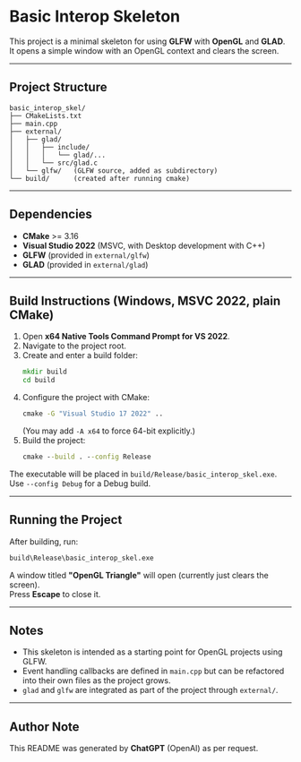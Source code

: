 # Basic Interop Skeleton

This project is a minimal skeleton for using **GLFW** with **OpenGL** and **GLAD**.  
It opens a simple window with an OpenGL context and clears the screen.

---

## Project Structure

```
basic_interop_skel/
├── CMakeLists.txt
├── main.cpp
├── external/
│   ├── glad/
│   │   ├── include/
│   │   │   └── glad/...
│   │   └── src/glad.c
│   └── glfw/   (GLFW source, added as subdirectory)
└── build/      (created after running cmake)
```

---

## Dependencies

- **CMake** >= 3.16  
- **Visual Studio 2022** (MSVC, with Desktop development with C++)  
- **GLFW** (provided in `external/glfw`)  
- **GLAD** (provided in `external/glad`)  

---

## Build Instructions (Windows, MSVC 2022, plain CMake)

1. Open **x64 Native Tools Command Prompt for VS 2022**.  
2. Navigate to the project root.  
3. Create and enter a build folder:
   ```bat
   mkdir build
   cd build
   ```
4. Configure the project with CMake:
   ```bat
   cmake -G "Visual Studio 17 2022" ..
   ```
   (You may add `-A x64` to force 64-bit explicitly.)  
5. Build the project:
   ```bat
   cmake --build . --config Release
   ```

The executable will be placed in `build/Release/basic_interop_skel.exe`.  
Use `--config Debug` for a Debug build.

---

## Running the Project

After building, run:

```bat
build\Release\basic_interop_skel.exe
```

A window titled **"OpenGL Triangle"** will open (currently just clears the screen).  
Press **Escape** to close it.

---

## Notes

- This skeleton is intended as a starting point for OpenGL projects using GLFW.  
- Event handling callbacks are defined in `main.cpp` but can be refactored into their own files as the project grows.  
- `glad` and `glfw` are integrated as part of the project through `external/`.

---

## Author Note

This README was generated by **ChatGPT** (OpenAI) as per request.
